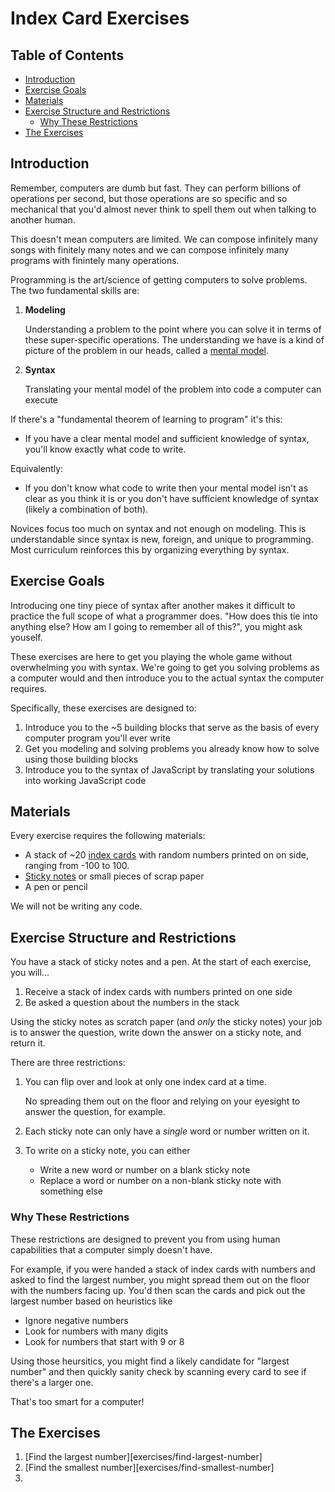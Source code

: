 # Index Card Exercises

## Table of Contents <!-- omit in toc -->

- [Introduction](#introduction)
- [Exercise Goals](#exercise-goals)
- [Materials](#materials)
- [Exercise Structure and Restrictions](#exercise-structure-and-restrictions)
  - [Why These Restrictions](#why-these-restrictions)
- [The Exercises](#the-exercises)

## Introduction

Remember, computers are dumb but fast. They can perform billions of operations per second, but those operations are so specific and so mechanical that you'd almost never think to spell them out when talking to another human.

This doesn't mean computers are limited. We can compose infinitely many songs with finitely many notes and we can compose infinitely many programs with finintely many operations.

Programming is the art/science of getting computers to solve problems.  The two fundamental skills are:

1. **Modeling**

   Understanding a problem to the point where you can solve it in terms of these super-specific operations. The understanding we have is a kind of picture of the problem in our heads, called a [mental model][wiki-mental-model].

1. **Syntax**

   Translating your mental model of the problem into code a computer can execute

If there's a "fundamental theorem of learning to program" it's this:

- If you have a clear mental model and sufficient knowledge of syntax, you'll know exactly what code to write.

Equivalently:

- If you don't know what code to write then your mental model isn't as clear as you think it is or you don't have sufficient knowledge of syntax (likely a combination of both).

Novices focus too much on syntax and not enough on modeling. This is understandable since syntax is new, foreign, and unique to programming.  Most curriculum reinforces this by organizing everything by syntax.

## Exercise Goals

Introducing one tiny piece of syntax after another makes it difficult to practice the full scope of what a programmer does. "How does this tie into anything else? How am I going to remember all of this?", you might ask youself.

These exercises are here to get you playing the whole game without overwhelming you with syntax. We're going to get you solving problems as a computer would and then introduce you to the actual syntax the computer requires.

Specifically, these exercises are designed to:

1. Introduce you to the ~5 building blocks that serve as the basis of every computer program you'll ever write
1. Get you modeling and solving problems you already know how to solve using those building blocks
1. Introduce you to the syntax of JavaScript by translating your solutions into working JavaScript code

## Materials

Every exercise requires the following materials:

- A stack of ~20 [index cards][wiki-index-cards] with random numbers printed on on side, ranging from -100 to 100.
- [Sticky notes][wiki-sticky-notes] or small pieces of scrap paper
- A pen or pencil

We will not be writing any code.

## Exercise Structure and Restrictions

You have a stack of sticky notes and a pen. At the start of each exercise, you will...

1. Receive a stack of index cards with numbers printed on one side
1. Be asked a question about the numbers in the stack

Using the sticky notes as scratch paper (and *only* the sticky notes) your job is to answer the question, write down the answer on a sticky note, and return it.

There are three restrictions:

1. You can flip over and look at only one index card at a time.

   No spreading them out on the floor and relying on your eyesight to answer the question, for example.
1. Each sticky note can only have a *single* word or number written on it.
1. To write on a sticky note, you can either
   - Write a new word or number on a blank sticky note
   - Replace a word or number on a non-blank sticky note with something else

### Why These Restrictions

These restrictions are designed to prevent you from using human capabilities that a computer simply doesn't have.

For example, if you were handed a stack of index cards with numbers and asked to find the largest number, you might spread them out on the floor with the numbers facing up.  You'd then scan the cards and pick out the largest number based on heuristics like

- Ignore negative numbers
- Look for numbers with many digits
- Look for numbers that start with 9 or 8

Using those heursitics, you might find a likely candidate for "largest number" and then quickly sanity check by scanning every card to see if there's a larger one.

That's too smart for a computer!

## The Exercises

1. [Find the largest number][exercises/find-largest-number]
1. [Find the smallest number][exercises/find-smallest-number]
1.

[wiki-mental-model]: https://en.wikipedia.org/wiki/Mental_model
[wiki-index-cards]: https://en.wikipedia.org/wiki/Index_card
[wiki-sticky-notes]: https://en.wikipedia.org/wiki/Post-it_Note
